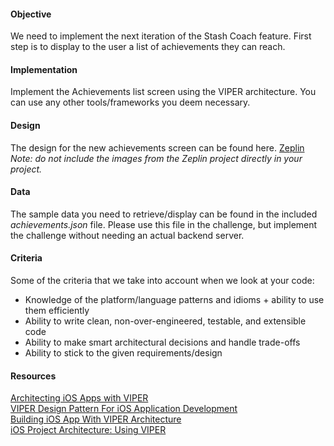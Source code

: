 #### Objective
We need to implement the next iteration of the Stash Coach feature.  First step is to display to the user a list of achievements they can reach.  

#### Implementation
Implement the Achievements list screen using the VIPER architecture.  You can use any other tools/frameworks you deem necessary.

#### Design
The design for the new achievements screen can be found here. [Zeplin](https://scene.zeplin.io/project/5a5f7e1b4f9f24b874e0f19f/screen/5a60bbcacf6165237301ee21)
<br>_Note: do not include the images from the Zeplin project directly in your project._

#### Data
The sample data you need to retrieve/display can be found in the included _achievements.json_ file.  Please use this file in the challenge, but implement the challenge without needing an actual backend server.

#### Criteria
Some of the criteria that we take into account when we look at your code:
  - Knowledge of the platform/language patterns and idioms + ability to use them efficiently
  - Ability to write clean, non-over-engineered, testable, and extensible code
  - Ability to make smart architectural decisions and handle trade-offs
  - Ability to stick to the given requirements/design

#### Resources
[Architecting iOS Apps with VIPER](s)  
[VIPER Design Pattern For iOS Application Development](https://medium.com/@smalam119/viper-design-pattern-for-ios-application-development-7a9703902af6)  
[Building iOS App With VIPER Architecture](https://blog.mindorks.com/building-ios-app-with-viper-architecture-8109acc72227)  
[iOS Project Architecture: Using VIPER](https://cheesecakelabs.com/blog/ios-project-architecture-using-viper/)

